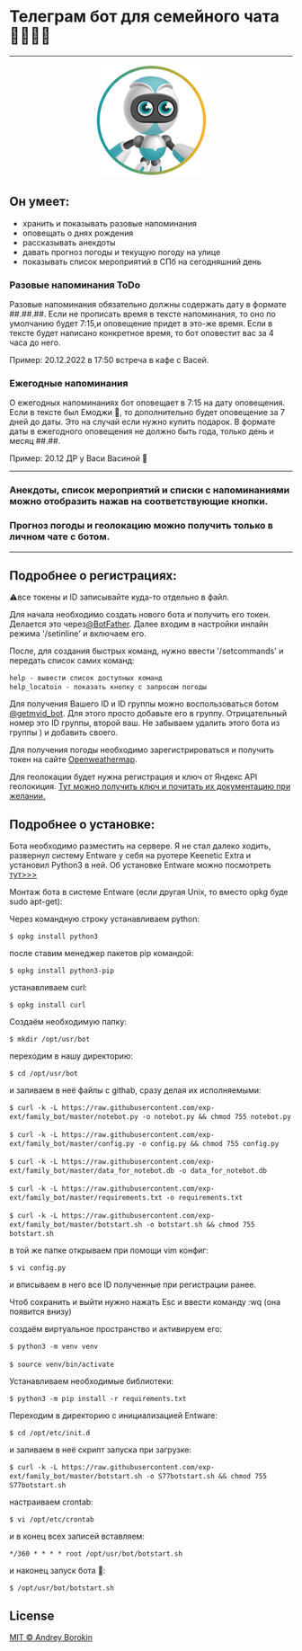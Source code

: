 # Телеграм бот для семейного чата 👨‍👩‍👧‍👦
***
<p align="center">
<img src="https://github.com/exp-ext/family_bot/blob/main/bot-face.png" width="200">
</p>

## Он умеет:
- хранить и показывать разовые напоминания
- оповещать о днях рождения
- раcсказывать анекдоты
- давать прогноз погоды и текущую погоду на улице
- показывать список мероприятий в СПб на сегодняшний день

### Разовые напоминания ToDo

Разовые напоминания обязательно должны содержать дату в формате ##.##.##. Если не прописать время в тексте напоминания, то оно по умолчанию будет 7:15,и оповещение придет в это-же время. Если в тексте будет написано конкретное время, то бот оповестит вас за 4 часа до него.

Пример: 20.12.2022 в 17:50 встреча в кафе с Васей.

### Ежегодные напоминания

О ежегодных напоминаниях бот оповещает в 7:15 на дату оповещения. Если в тексте был Емоджи 🎁, то дополнительно будет оповещение за 7 дней до даты. Это на случай если нужно купить подарок. В формате даты в ежегодного оповещения не должно быть года, только день и месяц ##.##.

Пример: 20.12 ДР у Васи Васиной 🎁

***
### Анекдоты, список мероприятий и списки с напоминаниями можно отобразить нажав на соответствующие кнопки.

### Прогноз погоды и геолокацию можно получить только в личном чате с ботом.
***

## Подробнее о регистрациях:

⚠️все токены и ID записывайте куда-то отдельно в файл.

Для начала необходимо создать нового бота и получить его токен. Делается это через[@BotFather](https://t.me/BotFather). Далее входим в настройки инлайн режима '/setinline' и включаем его.

После, для создания быстрых команд, нужно ввести '/setcommands' и передать
список самих команд:

    help - вывести список доступных команд
    help_locatoin - показать кнопку с запросом погоды

Для получения Вашего ID и ID группы можно воспользоваться ботом [@getmyid_bot](https://t.me/BotFather). Для этого просто добавьте его в группу. Отрицательный номер это ID группы, второй ваш. Не забываем удалить этого бота из группы ) и добавить своего.

Для получения погоды необходимо зарегистрироваться и получить токен на сайте [Openweathermap](https://home.openweathermap.org/api_keys).

Для геолокации будет нужна регистрация и ключ от Яндекс API геолокиция. [Тут можно получить ключ и почитать их документацию при желании.](https://yandex.ru/dev/maps/geocoder/)

## Подробнее о установке:

Бота необходимо разместить на сервере. Я не стал далеко ходить, развернул систему Entware у себя на руотере Keenetic Extra и установил Python3 в ней. Об установке Entware можно посмотреть [тут>>>](https://help.keenetic.com/hc/ru/articles/360021214160)

Монтаж бота в системе Entware (если другая Unix, то вместо opkg буде sudo apt-get):

Через командную строку устанавливаем python:

    $ opkg install python3

после ставим менеджер пакетов pip командой:

    $ opkg install python3-pip

устанавливаем curl:

    $ opkg install curl

Создаём необходимую папку:

    $ mkdir /opt/usr/bot

переходим в нашу директорию:

    $ cd /opt/usr/bot

и заливаем в неё файлы с githab, сразу делая их исполняемыми:

    $ curl -k -L https://raw.githubusercontent.com/exp-ext/family_bot/master/notebot.py -o notebot.py && chmod 755 notebot.py
    
    $ curl -k -L https://raw.githubusercontent.com/exp-ext/family_bot/master/config.py -o config.py && chmod 755 config.py
    
    $ curl -k -L https://raw.githubusercontent.com/exp-ext/family_bot/master/data_for_notebot.db -o data_for_notebot.db
    
    $ curl -k -L https://raw.githubusercontent.com/exp-ext/family_bot/master/requirements.txt -o requirements.txt

    $ curl -k -L https://raw.githubusercontent.com/exp-ext/family_bot/master/botstart.sh -o botstart.sh && chmod 755 botstart.sh

в той же папке открываем при помощи vim конфиг:

    $ vi config.py

и вписываем в него все ID полученные при регистрации ранее.

Чтоб сохранить и выйти нужно нажать Esc и ввести команду :wq (она появится внизу)

создаём виртуальное пространство и активируем его:

    $ python3 -m venv venv

    $ source venv/bin/activate

Устанавливаем необходимые библиотеки:

    $ python3 -m pip install -r requirements.txt

Переходим в директорию с инициализацией Entware:

    $ cd /opt/etc/init.d

и заливаем в неё скрипт запуска при загрузке:
    
    $ curl -k -L https://raw.githubusercontent.com/exp-ext/family_bot/master/botstart.sh -o S77botstart.sh && chmod 755 S77botstart.sh

настраиваем crontab:

    $ vi /opt/etc/crontab

и в конец всех записей вставляем:

    */360 * * * * root /opt/usr/bot/botstart.sh

и наконец запуск бота 🚀:

    $ /opt/usr/bot/botstart.sh

## License
[MIT © Andrey Borokin](https://github.com/exp-ext/family_bot/blob/main/LICENSE.txt)
